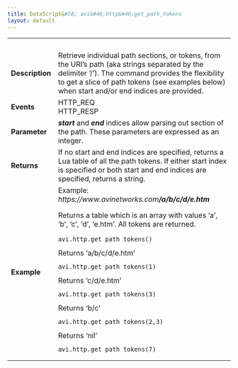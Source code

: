 ```yaml
---
title: DataScript&#58; avi&#46;http&#46;get_path_tokens
layout: default
---
```

<table class="table table-hover table table-bordered table-hover">  
<tbody>       
<tr>   
<td><span style="color: white; font-size: medium;"><strong>Function</strong></span></td>
<td><span style="color: white;"><b>avi.http.get_path_tokens( [start [, end]] )</b></span></td>
</tr>
<tr>   
<td><span style="font-size: medium;"><strong>Description</strong></span></td>
<td>Retrieve individual path sections, or tokens, from the URI’s path (aka strings separated by the delimiter ‘/’). The command provides the flexibility to get a slice of path tokens (see examples below) when start and/or end indices are provided.</td>
</tr>
<tr>   
<td><span style="font-size: medium;"><strong>Events</strong></span></td>
<td>HTTP_REQ<br> HTTP_RESP</td>
</tr>
<tr>   
<td><span style="font-size: medium;"><strong>Parameter</strong></span></td>
<td><strong><em>start</em> </strong>and <strong><em>end</em> </strong>indices allow parsing out section of the path. These parameters are expressed as an integer.</td>
</tr>
<tr>   
<td><span style="font-size: medium;"><strong>Returns</strong></span></td>
<td>If no start and end indices are specified, returns a Lua table of all the path tokens. If either start index is specified or both start and end indices are specified, returns a string.</td>
</tr>
<tr>   
<td><span style="font-size: medium;"><strong>Example</strong></span></td>
<td>Example: <em>https://www.avinetworks.com<strong>/a/b/c/d/e.htm</strong></em><p></p> <p>Returns a table which is an array with values ‘a’, ‘b’, ‘c’, ‘d’, ‘e.htm’. All tokens are returned.<br> 
 <!-- Crayon Syntax Highlighter v2.7.1 --> </p><pre><code class="language-lua">avi.http.get_path_tokens()</code></pre> 
<!-- [Format Time: 0.0006 seconds] --> Returns ‘a/b/c/d/e.htm’<br> 
<!-- Crayon Syntax Highlighter v2.7.1 --> <pre><code class="language-lua">avi.http.get_path_tokens(1)</code></pre> 
<!-- [Format Time: 0.0006 seconds] --> Returns ‘c/d/e.htm’<br> 
<!-- Crayon Syntax Highlighter v2.7.1 --> <pre><code class="language-lua">avi.http.get_path_tokens(3)</code></pre> 
<!-- [Format Time: 0.0010 seconds] --> Returns ‘b/c’<br> 
<!-- Crayon Syntax Highlighter v2.7.1 --> <pre><code class="language-lua">avi.http.get_path_tokens(2,3)</code></pre> 
<!-- [Format Time: 0.0010 seconds] --> Returns ‘nil’<br> 
<!-- Crayon Syntax Highlighter v2.7.1 --> <pre><code class="language-lua">avi.http.get_path_tokens(7)</code></pre> 
<!-- [Format Time: 0.0006 seconds] --></td>
</tr>
</tbody>
</table> 